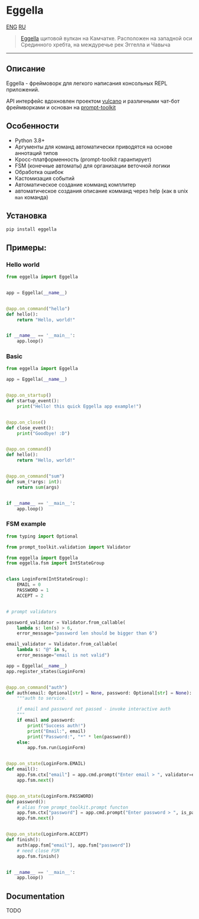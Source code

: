 # Eggella
[ENG](README.md) [RU](README_RU.md)
> [Eggella](https://en.wikipedia.org/wiki/Eggella)  щитовой вулкан на Камчатке. Расположен на западной 
> оси Срединного хребта, на междуречье рек Эггелла и Чавыча

----
## Описание

Eggella - фреймоворк для легкого написания консольных REPL приложений. 

API интерфейс вдохновлен проектом [vulcano](https://github.com/dgarana/vulcano) и различными чат-бот фреймворками
и основан на [prompt-toolkit](https://github.com/prompt-toolkit/python-prompt-toolkit)

## Особенности

- Python 3.8+
- Аргументы для команд автоматически приводятся на основе аннотаций типов  
- Кросс-платформенность (prompt-toolkit гарантирует)
- FSM (конечные автоматы) для организации веточной логики
- Обработка ошибок
- Кастомизация событий
- Автоматическое создание комманд комплитер
- автоматическое создания описание комманд через help (как в unix `man` команда)
## Установка

`pip install eggella`
## Примеры:
### Hello world
```python
from eggella import Eggella


app = Eggella(__name__)


@app.on_command("hello")
def hello():
    return "Hello, world!"


if __name__ == '__main__':
    app.loop()
```

### Basic
```python
from eggella import Eggella

app = Eggella(__name__)


@app.on_startup()
def startup_event():
    print("Hello! this quick Eggella app example!")


@app.on_close()
def close_event():
    print("Goodbye! :D")


@app.on_command()
def hello():
    return "Hello, world!"


@app.on_command("sum")
def sum_(*args: int):
    return sum(args)


if __name__ == '__main__':
    app.loop()
```
### FSM example

```python
from typing import Optional

from prompt_toolkit.validation import Validator

from eggella import Eggella
from eggella.fsm import IntStateGroup


class LoginForm(IntStateGroup):
    EMAIL = 0
    PASSWORD = 1
    ACCEPT = 2


# prompt validators

password_validator = Validator.from_callable(
    lambda s: len(s) > 6,
    error_message="password len should be bigger than 6")

email_validator = Validator.from_callable(
    lambda s: "@" in s,
    error_message="email is not valid")

app = Eggella(__name__)
app.register_states(LoginForm)


@app.on_command("auth")
def auth(email: Optional[str] = None, password: Optional[str] = None):
    """auth to service.

    if email and password not passed - invoke interactive auth
    """
    if email and password:
        print("Success auth!")
        print("Email:", email)
        print("Password:", "*" * len(password))
    else:
        app.fsm.run(LoginForm)


@app.on_state(LoginForm.EMAIL)
def email():
    app.fsm.ctx["email"] = app.cmd.prompt("Enter email > ", validator=email_validator)
    app.fsm.next()


@app.on_state(LoginForm.PASSWORD)
def password():
    # alias from prompt_toolkit.prompt functon
    app.fsm.ctx["password"] = app.cmd.prompt("Enter password > ", is_password=True, validator=password_validator)
    app.fsm.next()


@app.on_state(LoginForm.ACCEPT)
def finish():
    auth(app.fsm["email"], app.fsm["password"])
    # need close FSM
    app.fsm.finish()


if __name__ == '__main__':
    app.loop()
```

## Documentation
TODO